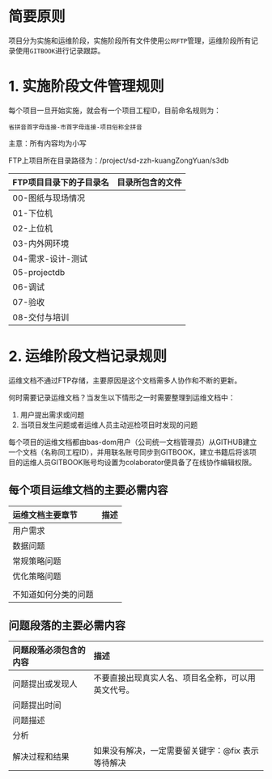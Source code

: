 # 简要原则

项目分为实施和运维阶段，实施阶段所有文件使用`公网FTP`管理，运维阶段所有记录使用`GITBOOK`进行记录跟踪。

# 1. 实施阶段文件管理规则

每个项目一旦开始实施，就会有一个项目工程ID，目前命名规则为：

```
省拼音首字母连接-市首字母连接-项目俗称全拼音
```

主意：所有内容均为小写

FTP上项目所在目录路径为：/project/sd-zzh-kuangZongYuan/s3db

| FTP项目目录下的子目录名 | 目录所包含的文件 |
| :--- | :--- |
| 00-图纸与现场情况 |  |
| 01-下位机 |  |
| 02-上位机 |  |
| 03-内外网环境 |  |
| 04-需求-设计-测试 |  |
| 05-projectdb |  |
| 06-调试 |  |
| 07-验收 |  |
| 08-交付与培训 |  |

# 2. 运维阶段文档记录规则

运维文档不通过FTP存储，主要原因是这个文档需多人协作和不断的更新。

何时需要记录运维文档？当发生以下情形之一时需要整理到运维文档中：

1. 用户提出需求或问题
2. 当项目发生问题或者运维人员主动巡检项目时发现的问题

每个项目的运维文档都由bas-dom用户（公司统一文档管理员）从GITHUB建立一个文档（名称同工程ID），并用联名账号同步到GITBOOK，建立书籍后将该项目的运维人员GITBOOK账号均设置为colaborator便具备了在线协作编辑权限。

## 每个项目运维文档的主要必需内容

| 运维文档主要章节 | 描述 |
| :--- | :--- |
| 用户需求 |  |
| 数据问题 |  |
| 常规策略问题 |  |
| 优化策略问题 |  |
|  |  |
| 不知道如何分类的问题 |  |

## 问题段落的主要必需内容

| 问题段落必须包含的内容 | 描述 |
| :--- | :--- |
| 问题提出或发现人 | 不要直接出现真实人名、项目名全称，可以用英文代号。 |
| 问题提出时间 |  |
| 问题描述 |  |
| 分析 |  |
| 解决过程和结果 | 如果没有解决，一定需要留关键字：@fix 表示等待解决 |



